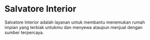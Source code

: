 # Salvatore Interior

Salvatore Interior adalah layanan untuk membantu menemukan rumah impian yang terbiak untukmu dan menyewa ataupun menjual dengan sumber terpercaya.
